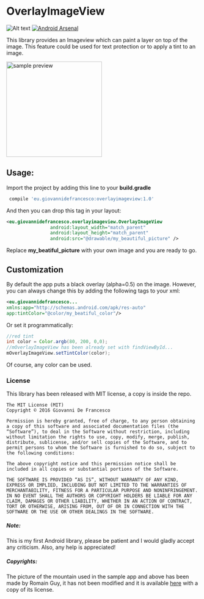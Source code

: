 # OverlayImageView

![Alt text](https://img.shields.io/badge/license-MIT-green.svg?style=flat)
[![Android Arsenal](https://img.shields.io/badge/Android%20Arsenal-OverlayImageView-brightgreen.svg?style=flat)](https://android-arsenal.com/details/1/3239)

This library provides an Imageview which can paint a layer on top of the image. This feature could be used for text protection or to apply a tint to an image.

<img src="http://jibbo.altervista.org/gh/overlayimageview.gif" alt="sample preview" title="sample preview" width="250"/>

## Usage:
Import the project by adding this line to your **build.gradle**
```groovy
 compile 'eu.giovannidefrancesco:overlayimageview:1.0'
``` 
And then you can drop this tag in your layout:

```xml
<eu.giovannidefrancesco.overlayimageview.OverlayImageView
                android:layout_width="match_parent"
                android:layout_height="match_parent"
                android:src="@drawable/my_beautiful_picture" />
```

Replace **my_beatiful_picture** with your own image and you are ready to go.

## Customization
By default the app puts a black overlay (alpha=0.5) on the image. However, you can always change this by adding the following tags to your xml:

```xml
<eu.giovannidefrancesco...
xmlns:app="http://schemas.android.com/apk/res-auto"
app:tintColor="@color/my_beatiful_color"/>
```
Or set it programmatically:
```java
//red tint
int color = Color.argb(80, 200, 0,0);
//mOverlayImageView has been already set with findViewById...
mOverlayImageView.setTintColor(color);
```
Of course, any color can be used.

### License
This library has been released with MIT license, a copy is inside the repo.
```
The MIT License (MIT)
Copyright © 2016 Giovanni De Francesco

Permission is hereby granted, free of charge, to any person obtaining a copy of this software and associated documentation files (the “Software”), to deal in the Software without restriction, including without limitation the rights to use, copy, modify, merge, publish, distribute, sublicense, and/or sell copies of the Software, and to permit persons to whom the Software is furnished to do so, subject to the following conditions:

The above copyright notice and this permission notice shall be included in all copies or substantial portions of the Software.

THE SOFTWARE IS PROVIDED “AS IS”, WITHOUT WARRANTY OF ANY KIND, EXPRESS OR IMPLIED, INCLUDING BUT NOT LIMITED TO THE WARRANTIES OF MERCHANTABILITY, FITNESS FOR A PARTICULAR PURPOSE AND NONINFRINGEMENT. IN NO EVENT SHALL THE AUTHORS OR COPYRIGHT HOLDERS BE LIABLE FOR ANY CLAIM, DAMAGES OR OTHER LIABILITY, WHETHER IN AN ACTION OF CONTRACT, TORT OR OTHERWISE, ARISING FROM, OUT OF OR IN CONNECTION WITH THE SOFTWARE OR THE USE OR OTHER DEALINGS IN THE SOFTWARE.
```

##### Note:
This is my first Android library, please be patient and I would gladly accept
any criticism. Also, any help is appreciated!

##### Copyrights:
The picture of the mountain used in the sample app and above has been made by Romain Guy, it has not been modified and it is available <a href='https://www.flickr.com/photos/romainguy/5911366388'>here</a> with a copy of its license. 
